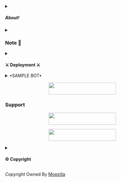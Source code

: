 <details>
<summary><h5>About!</h5></summary>
<pre><b>An Advanced Telegram Chatbot Open Sorce Code.</b></pre>
</details>
<details>
<summary><h3>Note 📝</h3></summary> 
<pre><i>VickMachineBot Is Not My Bot</i></pre>
</details>
<details>
<summary><h4>⚔️ Deployment ⚔️</h4></summary>
<pre><i>Enter The Required Vars In The Heroku.</i></pre>
<pre><i>😈 DEPLOY TO HEROKU 😈</i></pre>
<p align="center"><a href="https://heroku.com/deploy?template=https://github.com/Devarora0981/Demv-Vimk"> <img src="https://img.shields.io/badge/Deploy%20To%20Heroku-black?style=for-the-badge&logo=heroku" width="220" height="38.45"/></a></p>
</details>
<details>
<summary>•SAMPLE BOT•</summary>
<i> All The Customisations Like Different Start Images And Different Stickers Are Available. Just Check The Vars.</i>
</details>

<p align="center"><a href="https://t.me/Spodormon_Bot"> <img src="https://img.shields.io/badge/Sample%20Bot-pink?style=for-the-badge" width="220" height="38.45"/></a></p>

### Support 

<p align="center"><a href="https://t.me/we_rfriends"> <img src="https://img.shields.io/badge/SUPPORT-black?style=for-the-badge" width="220" height="38.45"/></a></p>

<p align="center"><a href="https://t.me/DEVBOTZ"> <img src="https://img.shields.io/badge/DEV%20BOTZ-blue?style=for-the-badge" width="220" height="38.45"/></a></p>
<details>
<summary><h4>© Copyright </h4></summary> 
<pre><i>I Don't Own The Copyright</i></pre>
</details>

<i>Copyright</i>
Owned By [Moezilla](https://t.me/metavoidsupport)
